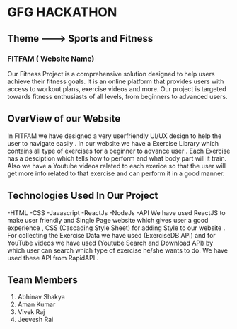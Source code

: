 # GFG HACKATHON 
## Theme ---> Sports and Fitness
### FITFAM ( Website Name)
Our Fitness Project is a comprehensive solution designed to help users achieve their fitness goals. It is an online platform that provides users with access to workout plans, exercise videos and more. Our project is targeted towards fitness enthusiasts of all levels, from beginners to advanced users.

## OverView of our Website
In FITFAM we have designed a very userfriendly UI/UX design to help the user to navigate easily . In our website we have a Exercise Library which contains all type of exercises for a beginner to advance user . Each Exercise has a desciption which tells how to perform and what body part will it train. Also we have a Youtube videos related to each exerice so that the user will get more info related to that exercise and can perform it in a good manner. 

## Technologies Used In Our Project
-HTML 
-CSS
-Javascript
-ReactJs
-NodeJs
-API
We have used ReactJS  to make user friendly and Single Page website which gives user a good experience , CSS (Cascading Style Sheet) for adding Style to our website .
For collecting the Exercise Data we have used (ExerciseDB API) and for YouTube videos we have used (Youtube Search and Download API) by which user can search which type of exercise he/she wants to do. We have used these API from RapidAPI .

## Team Members
1. Abhinav Shakya
2. Aman Kumar
3. Vivek Raj 
4. Jeevesh Rai


